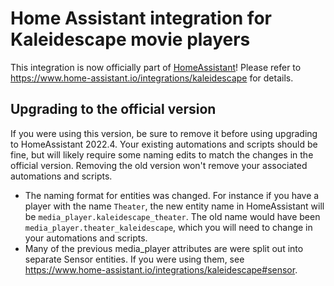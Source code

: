 # Home Assistant integration for Kaleidescape movie players

This integration is now officially part of [HomeAssistant](https://www.home-assistant.io/)! Please refer to https://www.home-assistant.io/integrations/kaleidescape for details.

## Upgrading to the official version

If you were using this version, be sure to remove it before using upgrading to HomeAssistant 2022.4. Your existing automations and scripts should be fine, but will likely require some naming edits to match the changes in the official version. Removing the old version won't remove your associated automations and scripts.

- The naming format for entities was changed. For instance if you have a player with the name `Theater`, the new entity name in HomeAssistant will be `media_player.kaleidescape_theater`. The old name would have been `media_player.theater_kaleidescape`, which you will need to change in your automations and scripts.
- Many of the previous media_player attributes are were split out into separate Sensor entities. If you were using them, see https://www.home-assistant.io/integrations/kaleidescape#sensor.
